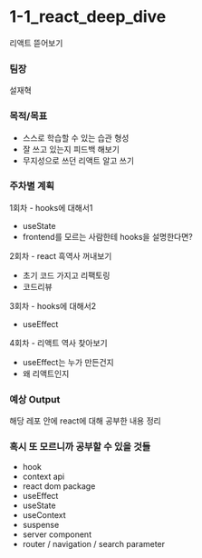 # 1-1_react_deep_dive
리액트 뜯어보기

### 팀장
설재혁


### 목적/목표
- 스스로 학습할 수 있는 습관 형성
- 잘 쓰고 있는지 피드백 해보기
- 무지성으로 쓰던 리액트 알고 쓰기


### 주차별 계획
1회차 - hooks에 대해서1
  - useState
  - frontend를 모르는 사람한테 hooks을 설명한다면?
    
2회차 - react 흑역사 꺼내보기
  - 초기 코드 가지고 리팩토링
  - 코드리뷰

3회차 - hooks에 대해서2
  - useEffect

4회차 - 리액트 역사 찾아보기 
  - useEffect는 누가 만든건지
  - 왜 리액트인지


### 예상 Output
해당 레포 안에 react에 대해 공부한 내용 정리


### 혹시 또 모르니까 공부할 수 있을 것들
- hook
- context api
- react dom package
- useEffect
- useState
- useContext
- suspense
- server component
- router / navigation / search parameter



